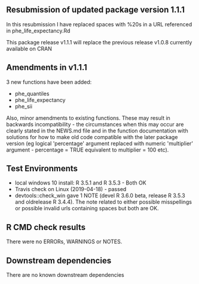 
## Resubmission of updated package version 1.1.1
In this resubmission I have replaced spaces with %20s in a URL referenced in phe_life_expectancy.Rd 


This package release v1.1.1 will replace the previous release v1.0.8 currently available on CRAN

## Amendments in v1.1.1
3 new functions have been added:  

* phe_quantiles
* phe_life_expectancy
* phe_sii

Also, minor amendments to existing functions.  These may result in backwards incompatibility - the circumstances when this may occur are clearly stated in the NEWS.md file and in the function documentation with solutions for how to make old code compatible with the later package version (eg logical 'percentage' argument replaced with numeric 'multiplier' argument - percentage = TRUE equivalent to multiplier = 100 etc).

## Test Environments
* local windows 10 install: R 3.5.1 and R 3.5.3 - Both OK
* Travis check on Linux (2019-04-18) - passed
* devtools::check_win gave 1 NOTE (devel R 3.6.0 beta, release R 3.5.3 and oldrelease R 3.4.4).  The note related to either possible misspellings or possible invalid urls containing spaces but both are OK.

## R CMD check results
There were no ERRORs, WARNINGS or NOTES.

## Downstream dependencies
There are no known downstream dependencies
